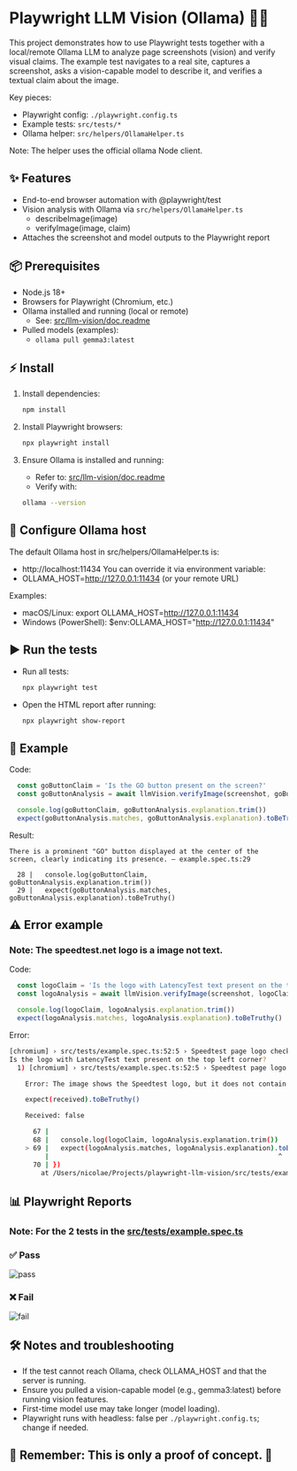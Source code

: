 # Playwright LLM Vision (Ollama) 🔎🤖

This project demonstrates how to use Playwright tests together with a local/remote Ollama LLM to analyze page screenshots (vision) and verify visual claims. The example test navigates to a real site, captures a screenshot, asks a vision-capable model to describe it, and verifies a textual claim about the image.

Key pieces:
- Playwright config: `./playwright.config.ts`
- Example tests: `src/tests/*`
- Ollama helper: `src/helpers/OllamaHelper.ts`

Note: The helper uses the official ollama Node client.

## ✨ Features

- End-to-end browser automation with @playwright/test
- Vision analysis with Ollama via `src/helpers/OllamaHelper.ts`
  - describeImage(image)
  - verifyImage(image, claim)
- Attaches the screenshot and model outputs to the Playwright report

## 📦 Prerequisites

- Node.js 18+
- Browsers for Playwright (Chromium, etc.)
- Ollama installed and running (local or remote)
  - See: [src/llm-vision/doc.readme](src/llm-vision/doc.readme)
- Pulled models (examples):
  - `ollama pull gemma3:latest`

## ⚡ Install

1) Install dependencies:
   ```bash 
   npm install
   ```

2) Install Playwright browsers:
   ```bash 
   npx playwright install
   ```

3) Ensure Ollama is installed and running:
   - Refer to: [src/llm-vision/doc.readme](src/llm-vision/doc.readme)
   - Verify with: 
    ```bash
    ollama --version
    ```

## 🔧 Configure Ollama host

The default Ollama host in src/helpers/OllamaHelper.ts is:
- http://localhost:11434
You can override it via environment variable:
- OLLAMA_HOST=http://127.0.0.1:11434 (or your remote URL)

Examples:
- macOS/Linux: export OLLAMA_HOST=http://127.0.0.1:11434
- Windows (PowerShell): $env:OLLAMA_HOST="http://127.0.0.1:11434"

## ▶️ Run the tests

- Run all tests:
  
  ```bash 
  npx playwright test
  ```

- Open the HTML report after running:
   
  ```bash
  npx playwright show-report
  ```
## 📖 Example

Code:
```js
  const goButtonClaim = 'Is the GO button present on the screen?'
  const goButtonAnalysis = await llmVision.verifyImage(screenshot, goButtonClaim)

  console.log(goButtonClaim, goButtonAnalysis.explanation.trim())
  expect(goButtonAnalysis.matches, goButtonAnalysis.explanation).toBeTruthy()
```

Result:
```
There is a prominent "GO" button displayed at the center of the screen, clearly indicating its presence. — example.spec.ts:29

  28 |   console.log(goButtonClaim, goButtonAnalysis.explanation.trim())
  29 |   expect(goButtonAnalysis.matches, goButtonAnalysis.explanation).toBeTruthy()

```

## ⚠️ Error example

### Note: The speedtest.net logo is a image not text.

Code:
```js
  const logoClaim = 'Is the logo with LatencyTest text present on the top left corner?'
  const logoAnalysis = await llmVision.verifyImage(screenshot, logoClaim)

  console.log(logoClaim, logoAnalysis.explanation.trim())
  expect(logoAnalysis.matches, logoAnalysis.explanation).toBeTruthy()
```

Error:
```bash
[chromium] › src/tests/example.spec.ts:52:5 › Speedtest page logo check
Is the logo with LatencyTest text present on the top left corner?
  1) [chromium] › src/tests/example.spec.ts:52:5 › Speedtest page logo check ───────────────────────

    Error: The image shows the Speedtest logo, but it does not contain the text "LatencyTest" as described in the claim.

    expect(received).toBeTruthy()

    Received: false

      67 |
      68 |   console.log(logoClaim, logoAnalysis.explanation.trim())
    > 69 |   expect(logoAnalysis.matches, logoAnalysis.explanation).toBeTruthy()
         |                                                          ^
      70 | })
        at /Users/nicolae/Projects/playwright-llm-vision/src/tests/example.spec.ts:69:58
```

## 📊 Playwright Reports
### Note: For the 2 tests in the [src/tests/example.spec.ts](src/tests/example.spec.ts)

### ✅ Pass 
![pass](images/pass.png)

### ❌ Fail
![fail](images/fail.png)


## 🛠️ Notes and troubleshooting

- If the test cannot reach Ollama, check OLLAMA_HOST and that the server is running.
- Ensure you pulled a vision-capable model (e.g., gemma3:latest) before running vision features.
- First-time model use may take longer (model loading).
- Playwright runs with headless: false per `./playwright.config.ts`; change if needed.





## 🚨 Remember: This is only a proof of concept. 🚨